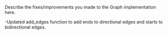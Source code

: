 Describe the fixes/improvements you made to the Graph implementation here.

-Updated add_edges function to add ends to directional edges and starts to bidirectional edges.